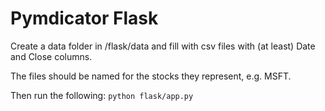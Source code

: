 # Pymdicator Flask
Create a data folder in /flask/data and fill with csv files with (at least) Date and Close columns.

The files should be named for the stocks they represent, e.g. MSFT.

Then run the following:
```python flask/app.py```